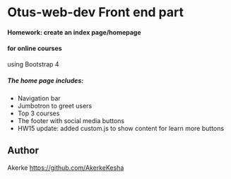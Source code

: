 # Otus-web-dev Front end part
#### Homework: create an index page/homepage 
#### for online courses
 
using Bootstrap 4

##### The home page includes:
* Navigation bar
* Jumbotron to greet users
* Top 3 courses 
* The footer with social media buttons
* HW15 update: added custom.js to show content for learn more buttons



## Author
 Akerke https://github.com/AkerkeKesha
 
 
